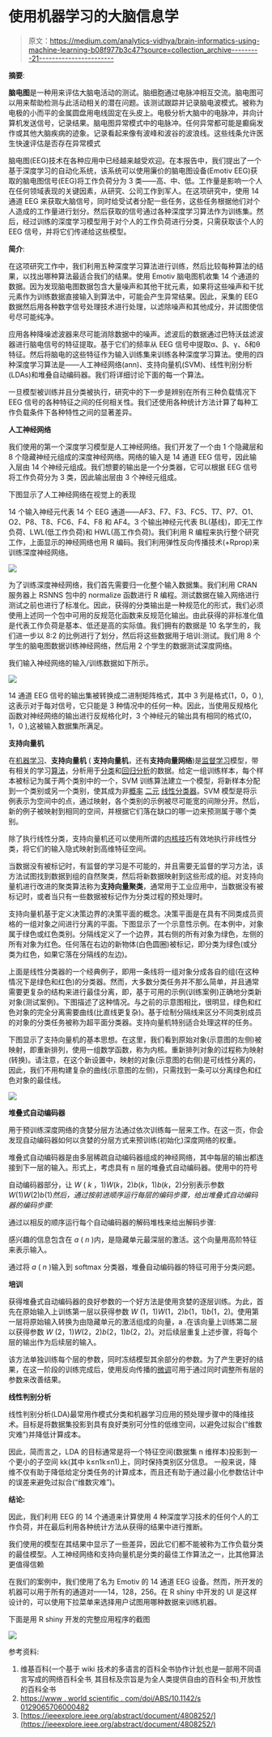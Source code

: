 # 使用机器学习的大脑信息学

> 原文：<https://medium.com/analytics-vidhya/brain-informatics-using-machine-learning-b08f977b3c47?source=collection_archive---------21----------------------->

**摘要**:

**脑电图**是一种用来评估大脑电活动的测试。脑细胞通过电脉冲相互交流。脑电图可以用来帮助检测与此活动相关的潜在问题。该测试跟踪并记录脑电波模式。被称为电极的小而平的金属圆盘用电线固定在头皮上。电极分析大脑中的电脉冲，并向计算机发送信号，记录结果。脑电图异常模式中的电脉冲。任何异常都可能是癫痫发作或其他大脑疾病的迹象。记录看起来像有波峰和波谷的波浪线。这些线条允许医生快速评估是否存在异常模式

脑电图(EEG)技术在各种应用中已经越来越受欢迎。在本报告中，我们提出了一个基于深度学习的自动化系统，该系统可以使用廉价的脑电图设备(Emotiv EEG)获取的脑电图信号(EEG)将工作负荷分为 3 类——高、中、低。工作量是影响一个人在任何领域表现的关键因素，从研究、公司工作到军人。在这项研究中，使用 14 通道 EEG 来获取大脑信号，同时给受试者分配一些任务，这些任务根据他们对个人造成的工作量进行划分。然后获取的信号通过各种深度学习算法作为训练集。然后，经过训练的深度学习模型用于对个人的工作负荷进行分类，只需获取该个人的 EEG 信号，并将它们传递给这些模型。

**简介**:

在这项研究工作中，我们利用五种深度学习算法进行训练，然后比较每种算法的结果，以找出哪种算法最适合我们的结果。使用 Emotiv 脑电图机收集 14 个通道的数据。因为发现脑电图数据包含大量噪声和其他干扰元素，如果将这些噪声和干扰元素作为训练数据直接输入到算法中，可能会产生异常结果。因此，采集的 EEG 数据然后用各种数字信号处理技术进行处理，以滤除噪声和其他成分，并试图使信号尽可能纯净。

应用各种降噪滤波器来尽可能消除数据中的噪声。滤波后的数据通过巴特沃兹滤波器进行脑电信号的特征提取。基于它们的频率从 EEG 信号中提取α、β、γ、δ和θ特征。然后将脑电的这些特征作为输入训练集来训练各种深度学习算法。使用的四种深度学习算法是——人工神经网络(ann)、支持向量机(SVM)、线性判别分析(LDAs)和堆叠自动编码器。我们将详细讨论下面的每一个算法。

一旦模型被训练并且分类被执行，研究中的下一步是辨别在所有三种负载情况下 EEG 信号的各种特征之间的任何相关性。我们还使用各种统计方法计算了每种工作负载条件下各种特性之间的显著差异。

**人工神经网络**

我们使用的第一个深度学习模型是人工神经网络。我们开发了一个由 1 个隐藏层和 8 个隐藏神经元组成的深度神经网络。网络的输入是 14 通道 EEG 信号，因此输入层由 14 个神经元组成。我们想要的输出是一个分类器，它可以根据 EEG 信号将工作负荷分为 3 类，因此输出层由 3 个神经元组成。

下图显示了人工神经网络在视觉上的表现

14 个输入神经元代表 14 个 EEG 通道——AF3、F7、F3、FC5、T7、P7、O1、O2、P8、T8、FC6、F4、F8 和 AF4。3 个输出神经元代表 BL(基线)，即无工作负荷、LWL(低工作负荷)和 HWL(高工作负荷)。我们利用 R 编程来执行整个研究工作，上面显示的神经网络也用 R 编码。我们利用弹性反向传播技术(+Rprop)来训练深度神经网络。

![](img/4007cef876872252790adfdacc9ce060.png)

为了训练深度神经网络，我们首先需要归一化整个输入数据集。我们利用 CRAN 服务器上 RSNNS 包中的 normalize 函数进行 R 编程。测试数据在输入网络进行测试之前也进行了标准化。因此，获得的分类输出是一种规范化的形式，我们必须使用上述同一个包中可用的反规范化函数来反规范化输出。由此获得的非标准化值是代表工作负荷是基本、低还是高的实际值。我们拥有的数据是 10 名学生的，我们进一步以 8:2 的比例进行了划分，然后将这些数据用于培训:测试。我们用 8 个学生的脑电图数据训练神经网络，然后用 2 个学生的数据测试深度网络。

我们输入神经网络的输入/训练数据如下所示。

![](img/479e3c2581a01c37e5ad64edc7f35a38.png)

14 通道 EEG 信号的输出集被转换成二进制矩阵格式，其中 3 列是格式(1，0，0 ),这表示对于每对信号，它只能是 3 种情况中的任何一种。因此，当使用反规格化函数对神经网络的输出进行反规格化时，3 个神经元的输出具有相同的格式(0，1，0 ),这被输入数据集所满足。

**支持向量机**

在[机器学习](https://en.wikipedia.org/wiki/Machine_learning)、**支持向量机** ( **支持向量机**，还有**支持向量网络**)是[监督学习](https://en.wikipedia.org/wiki/Supervised_learning)模型，带有相关的学习[算法](https://en.wikipedia.org/wiki/Algorithm)，分析用于[分类](https://en.wikipedia.org/wiki/Statistical_classification)和[回归分析](https://en.wikipedia.org/wiki/Regression_analysis)的数据。给定一组训练样本，每个样本被标记为属于两个类别中的一个，SVM 训练算法建立一个模型，将新样本分配到一个类别或另一个类别，使其成为非[概率](https://en.wikipedia.org/wiki/Probabilistic_classification) [二元](https://en.wikipedia.org/wiki/Binary_classifier) [线性分类器](https://en.wikipedia.org/wiki/Linear_classifier)。SVM 模型是将示例表示为空间中的点，通过映射，各个类别的示例被尽可能宽的间隙分开。然后，新的例子被映射到相同的空间，并根据它们落在缺口的哪一边来预测属于哪个类别。

除了执行线性分类，支持向量机还可以使用所谓的[内核技巧](https://en.wikipedia.org/wiki/Kernel_trick)有效地执行非线性分类，将它们的输入隐式映射到高维特征空间。

当数据没有被标记时，有监督的学习是不可能的，并且需要无监督的学习方法，该方法试图找到数据到组的自然聚类，然后将新数据映射到这些形成的组。对支持向量机进行改进的聚类算法称为**支持向量聚类**，通常用于工业应用中，当数据没有被标记时，或者当只有一些数据被标记作为分类过程的预处理时。

支持向量机基于定义决策边界的决策平面的概念。决策平面是在具有不同类成员资格的一组对象之间进行分离的平面。下图显示了一个示意性示例。在本例中，对象属于绿色或红色类别。分隔线定义了一个边界，其右侧的所有对象为绿色，左侧的所有对象为红色。任何落在右边的新物体(白色圆圈)被标记，即分类为绿色(或分类为红色，如果它落在分隔线的左边)。

上面是线性分类器的一个经典例子，即用一条线将一组对象分成各自的组(在这种情况下是绿色和红色)的分类器。然而，大多数分类任务并不那么简单，并且通常需要更复杂的结构来进行最佳分离，即，基于可用的示例(训练案例)正确地分类新对象(测试案例)。下图描述了这种情况。与之前的示意图相比，很明显，绿色和红色对象的完全分离需要曲线(比直线更复杂)。基于绘制分隔线来区分不同类别成员的对象的分类任务被称为超平面分类器。支持向量机特别适合处理这样的任务。

下图显示了支持向量机的基本思想。在这里，我们看到原始对象(示意图的左侧)被映射，即重新排列，使用一组数学函数，称为内核。重新排列对象的过程称为映射(转换)。请注意，在这个新设置中，映射的对象(示意图的右侧)是可线性分离的，因此，我们不用构建复杂的曲线(示意图的左侧)，只需找到一条可以分离绿色和红色对象的最佳线。

![](img/2e675b2a3b4d6d709476457a296f4b77.png)

**堆叠式自动编码器**

用于预训练深度网络的贪婪分层方法通过依次训练每一层来工作。在这一页，你会发现自动编码器如何以贪婪的分层方式来预训练(初始化)深度网络的权重。

堆叠式自动编码器是由多层稀疏自动编码器组成的神经网络，其中每层的输出都连接到下一层的输入。形式上，考虑具有 n 层的堆叠式自动编码器。使用中的符号

自动编码器部分，让 *W* ( *k* ，1)*W*(*k*，2)*b*(*k*，1)*b*(*k*，2)分别表示参数*W*(1)*W*(2)*b*(1)*然后，通过按前进顺序运行每层的编码步骤，给出堆叠式自动编码器的编码步骤:*

通过以相反的顺序运行每个自动编码器的解码堆栈来给出解码步骤:

感兴趣的信息包含在 *a* ( *n* )内，是隐藏单元最深层的激活。这个向量用高阶特征来表示输入。

通过将 *a* ( *n* )输入到 softmax 分类器，堆叠自动编码器的特征可用于分类问题。

**培训**

获得堆叠式自动编码器的良好参数的一个好方法是使用贪婪的逐层训练。为此，首先在原始输入上训练第一层以获得参数 *W* (1，1)*W*(1，2)*b*(1，1)*b*(1，2)。使用第一层将原始输入转换为由隐藏单元的激活组成的向量，a .在该向量上训练第二层以获得参数 *W* (2，1)*W*(2，2)*b*(2，1)*b*(2，2)。对后续层重复上述步骤，将每个层的输出作为后续层的输入。

该方法单独训练每个层的参数，同时冻结模型其余部分的参数。为了产生更好的结果，在这一阶段的训练完成后，使用反向传播的[微调](http://ufldl.stanford.edu/wiki/index.php/Fine-tuning_Stacked_AEs)可用于通过同时调整所有层的参数来改善结果。

**线性判别分析**

线性判别分析(LDA)最常用作模式分类和机器学习应用的预处理步骤中的降维技术。目标是将数据集投影到具有良好类别可分性的低维空间，以避免过拟合(“维数灾难”)并降低计算成本。

因此，简而言之，LDA 的目标通常是将一个特征空间(数据集 n 维样本)投影到一个更小的子空间 kk(其中 k≤n1k≤n1)上，同时保持类别区分信息。
一般来说，降维不仅有助于降低给定分类任务的计算成本，而且还有助于通过最小化参数估计中的误差来避免过拟合(“维数灾难”)。

**结论:**

因此，我们利用 EEG 的 14 个通道来计算使用 4 种深度学习技术的任何个人的工作负荷，并在最后利用各种统计方法从获得的结果中进行推断。

我们使用的模型在其结果中显示了一些差异，因此它们都不能被称为工作负载分类的最佳模型。人工神经网络和支持向量机是分类的最佳工作算法之一，比其他算法更值得信赖

在我们的案例中，我们使用了名为 Emotiv 的 14 通道 EEG 设备。然而，所开发的机器可以用于所有的通道对——14，128，256。在 R shiny 中开发的 UI 是这样设计的，可以使用下拉菜单来选择用户试图用哪种数据来训练机器。

下面是用 R shiny 开发的完整应用程序的截图

![](img/40194a0b804dc78c8f5b88d4072e820e.png)

参考资料:

1.  维基百科(一个基于 wiki 技术的多语言的百科全书协作计划ˌ也是一部用不同语言写成的网络百科全书ˌ 其目标及宗旨是为全人类提供自由的百科全书)ˌ开放性的百科全书
2.  [https://www . world scientific . com/doi/ABS/10.1142/s 0129065706000482](https://www.worldscientific.com/doi/abs/10.1142/S0129065706000482)
3.  [https://ieeexplore.ieee.org/abstract/document/4808252/](https://ieeexplore.ieee.org/abstract/document/4808252/)